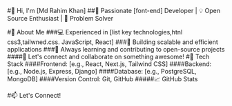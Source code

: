 #👋 Hi, I'm [Md Rahim Khan]
##🚀 Passionate [font-end] Developer | 💡 Open Source Enthusiast | 🎯 Problem Solver

#📌 About Me
###💻 Experienced in [list key technologies,htnl css3,tailwned.css. JavaScript, React]
###🚀 Building scalable and efficient applications
###🎯 Always learning and contributing to open-source projects
####💬 Let's connect and collaborate on something awesome!
#🔧 Tech Stack
####Frontend: [e.g., React, Next.js, Tailwind CSS]
####Backend: [e.g., Node.js, Express, Django]
####Database: [e.g., PostgreSQL, MongoDB]
####Version Control: Git, GitHub
#####📈 GitHub Stats

#📫 Let's Connect!

